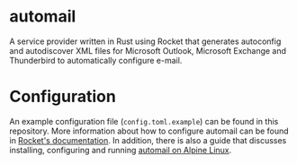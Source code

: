 # automail

A service provider written in Rust using Rocket that generates autoconfig and autodiscover XML files for Microsoft Outlook, Microsoft Exchange and Thunderbird to automatically configure e-mail.

# Configuration

An example configuration file (`config.toml.example`) can be found in this repository.
More information about how to configure automail can be found in [Rocket's documentation](https://rocket.rs/v0.5-rc/guide/configuration/#profiles).
In addition, there is also a guide that discusses installing, configuring and running [automail on Alpine Linux](https://codentium.com/guides/alpine/automail/).
